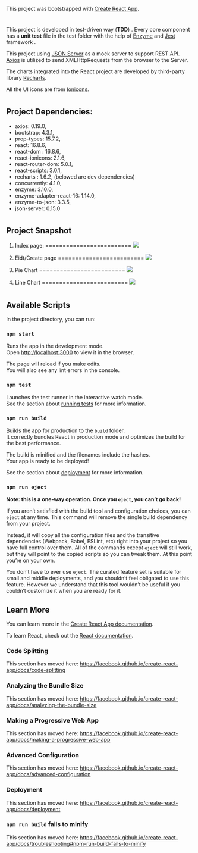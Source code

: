 This project was bootstrapped with [Create React App](https://github.com/facebook/create-react-app).


#
This project is developed in test-driven way (**TDD**) . Every core component has a **unit test** file in the test folder with the help of [Enzyme](https://airbnb.io/enzyme/) and [Jest](https://jestjs.io/)  framework . 

This project using   [JSON Server](https://github.com/typicode/json-server) as a mock server to support REST API.  [Axios](https://github.com/axios/axios) is utilized to send XMLHttpRequests from the browser to the Server. 


The charts integrated into the React project are developed by third-party library [Recharts](http://recharts.org/en-US).


All the UI icons are from [Ionicons](https://ionicons.com/).

#

## Project Dependencies:

* axios: 0.19.0,
* bootstrap: 4.3.1,
* prop-types: 15.7.2,
* react: 16.8.6,
* react-dom : 16.8.6,
* react-ionicons: 2.1.6,
* react-router-dom: 5.0.1,
* react-scripts: 3.0.1,
* recharts : 1.6.2, (belowed are dev dependencies)
* concurrently: 4.1.0,
* enzyme: 3.10.0,
* enzyme-adapter-react-16: 1.14.0,
* enzyme-to-json:  3.3.5,
* json-server: 0.15.0


#


## Project Snapshot


1. Index page:
=========================
![](https://github.com/liangliangliangtan/My-Money-Book/blob/master/project_image/indexPage.png)


2. Eidt/Create page
=========================
![](https://github.com/liangliangliangtan/My-Money-Book/blob/master/project_image/edit.png)

3. Pie Chart 
=========================
![](https://github.com/liangliangliangtan/My-Money-Book/blob/master/project_image/chartMode.png)

4. Line Chart
=========================
![](https://github.com/liangliangliangtan/My-Money-Book/blob/master/project_image/TrendMode.png)


# 
## Available Scripts

In the project directory, you can run:

### `npm start`

Runs the app in the development mode.<br>
Open [http://localhost:3000](http://localhost:3000) to view it in the browser.

The page will reload if you make edits.<br>
You will also see any lint errors in the console.

### `npm test`

Launches the test runner in the interactive watch mode.<br>
See the section about [running tests](https://facebook.github.io/create-react-app/docs/running-tests) for more information.

### `npm run build`

Builds the app for production to the `build` folder.<br>
It correctly bundles React in production mode and optimizes the build for the best performance.

The build is minified and the filenames include the hashes.<br>
Your app is ready to be deployed!

See the section about [deployment](https://facebook.github.io/create-react-app/docs/deployment) for more information.

### `npm run eject`

**Note: this is a one-way operation. Once you `eject`, you can’t go back!**

If you aren’t satisfied with the build tool and configuration choices, you can `eject` at any time. This command will remove the single build dependency from your project.

Instead, it will copy all the configuration files and the transitive dependencies (Webpack, Babel, ESLint, etc) right into your project so you have full control over them. All of the commands except `eject` will still work, but they will point to the copied scripts so you can tweak them. At this point you’re on your own.

You don’t have to ever use `eject`. The curated feature set is suitable for small and middle deployments, and you shouldn’t feel obligated to use this feature. However we understand that this tool wouldn’t be useful if you couldn’t customize it when you are ready for it.

## Learn More

You can learn more in the [Create React App documentation](https://facebook.github.io/create-react-app/docs/getting-started).

To learn React, check out the [React documentation](https://reactjs.org/).

### Code Splitting

This section has moved here: https://facebook.github.io/create-react-app/docs/code-splitting

### Analyzing the Bundle Size

This section has moved here: https://facebook.github.io/create-react-app/docs/analyzing-the-bundle-size

### Making a Progressive Web App

This section has moved here: https://facebook.github.io/create-react-app/docs/making-a-progressive-web-app

### Advanced Configuration

This section has moved here: https://facebook.github.io/create-react-app/docs/advanced-configuration

### Deployment

This section has moved here: https://facebook.github.io/create-react-app/docs/deployment

### `npm run build` fails to minify

This section has moved here: https://facebook.github.io/create-react-app/docs/troubleshooting#npm-run-build-fails-to-minify
